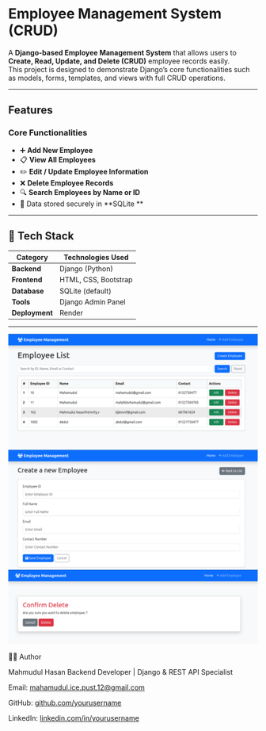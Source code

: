 

#  Employee Management System (CRUD)

A **Django-based Employee Management System** that allows users to **Create, Read, Update, and Delete (CRUD)** employee records easily.  
This project is designed to demonstrate Django’s core functionalities such as models, forms, templates, and views with full CRUD operations.

---

## Features

###  Core Functionalities
- ➕ **Add New Employee**
- 📋 **View All Employees**
- ✏️ **Edit / Update Employee Information**
- ❌ **Delete Employee Records**
- 🔍 **Search Employees by Name or ID**
- 💾 Data stored securely in **SQLite **

---

## 🧱 Tech Stack

| Category | Technologies Used |
|-----------|-------------------|
| **Backend** | Django (Python) |
| **Frontend** | HTML, CSS, Bootstrap  |
| **Database** | SQLite (default) |
| **Tools** | Django Admin Panel |
| **Deployment** | Render  |

---

![alt text](picture/1.png)
![alt text](picture/2.png)
![alt text](picture/3.png)


👨‍💻 Author

Mahmudul Hasan
Backend Developer | Django & REST API Specialist

Email: mahamudul.ice.pust.12@gmail.com

GitHub: [github.com/yourusername](https://github.com/mahamudul178)

LinkedIn: [linkedin.com/in/yourusername](https://www.linkedin.com/in/md-mahamudul-hasan-04b915262/)